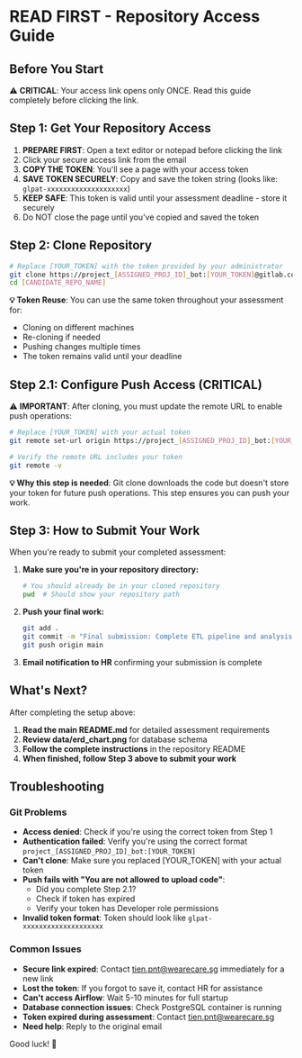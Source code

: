 # READ FIRST - Repository Access Guide

## Before You Start
⚠️ **CRITICAL**: Your access link opens only ONCE. Read this guide completely before clicking the link.

## Step 1: Get Your Repository Access
1. **PREPARE FIRST**: Open a text editor or notepad before clicking the link
2. Click your secure access link from the email
3. **COPY THE TOKEN**: You'll see a page with your access token
4. **SAVE TOKEN SECURELY**: Copy and save the token string (looks like: `glpat-xxxxxxxxxxxxxxxxxxxx`)
5. **KEEP SAFE**: This token is valid until your assessment deadline - store it securely
6. Do NOT close the page until you've copied and saved the token

## Step 2: Clone Repository
```bash
# Replace [YOUR_TOKEN] with the token provided by your administrator
git clone https://project_[ASSIGNED_PROJ_ID]_bot:[YOUR_TOKEN]@gitlab.com/doctorworld/data-analysis/assignments/[CANDIDATE_REPO_NAME].git
cd [CANDIDATE_REPO_NAME]
```

**💡 Token Reuse**: You can use the same token throughout your assessment for:
- Cloning on different machines
- Re-cloning if needed
- Pushing changes multiple times
- The token remains valid until your deadline

## Step 2.1: Configure Push Access (CRITICAL)
⚠️ **IMPORTANT**: After cloning, you must update the remote URL to enable push operations:

```bash
# Replace [YOUR_TOKEN] with your actual token
git remote set-url origin https://project_[ASSIGNED_PROJ_ID]_bot:[YOUR_TOKEN]@gitlab.com/doctorworld/data-analysis/assignments/[CANDIDATE_REPO_NAME].git

# Verify the remote URL includes your token
git remote -v
```

**💡 Why this step is needed**: Git clone downloads the code but doesn't store your token for future push operations. This step ensures you can push your work.

## Step 3: How to Submit Your Work

When you're ready to submit your completed assessment:

1. **Make sure you're in your repository directory:**
   ```bash
   # You should already be in your cloned repository
   pwd  # Should show your repository path
   ```

2. **Push your final work:**
   ```bash
   git add .
   git commit -m "Final submission: Complete ETL pipeline and analysis"
   git push origin main
   ```

3. **Email notification to HR** confirming your submission is complete

## What's Next?
After completing the setup above:

1. **Read the main README.md** for detailed assessment requirements
2. **Review data/erd_chart.png** for database schema
3. **Follow the complete instructions** in the repository README
4. **When finished, follow Step 3 above to submit your work**

## Troubleshooting
### Git Problems
- **Access denied**: Check if you're using the correct token from Step 1
- **Authentication failed**: Verify you're using the correct format `project_[ASSIGNED_PROJ_ID]_bot:[YOUR_TOKEN]`
- **Can't clone**: Make sure you replaced [YOUR_TOKEN] with your actual token
- **Push fails with "You are not allowed to upload code"**: 
  - Did you complete Step 2.1?
  - Check if token has expired
  - Verify your token has Developer role permissions
- **Invalid token format**: Token should look like `glpat-xxxxxxxxxxxxxxxxxxxx`

### Common Issues
- **Secure link expired**: Contact tien.pnt@wearecare.sg immediately for a new link
- **Lost the token**: If you forgot to save it, contact HR for assistance
- **Can't access Airflow**: Wait 5-10 minutes for full startup
- **Database connection issues**: Check PostgreSQL container is running
- **Token expired during assessment**: Contact tien.pnt@wearecare.sg
- **Need help**: Reply to the original email


Good luck! 🚀